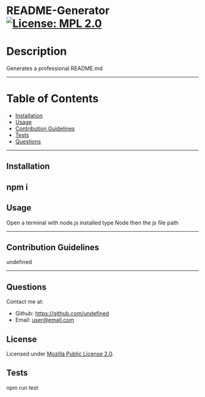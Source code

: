 # README-Generator [![License: MPL 2.0](https://img.shields.io/badge/License-MPL_2.0-brightgreen.svg)](https://opensource.org/licenses/MPL-2.0)
  
  # Description
  Generates a professional README.md

  ---
  # Table of Contents
  * [Installation](#installation)
  * [Usage](#usage)
  * [Contribution Guidelines](#contribution-guidelines)
  * [Tests](#tests)
  * [Questions](#questions)
  
  
  ---
  ## Installation
  npm i
  ---
  ## Usage
  Open a terminal with node.js installed type Node then the js file path

  ---
  ## Contribution Guidelines
  undefined

  ---
  ## Questions

  Contact me at: 
  * Github: https://github.com/undefined
  * Email: user@email.com
  
  ## License 
  Licensed under [Mozilla Public License 2.0](https://opensource.org/licenses/MPL-2.0). 
 
  ## Tests
  npm run test
  